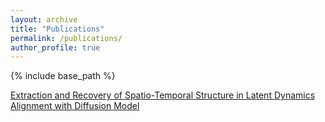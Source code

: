 ```yaml
---
layout: archive
title: "Publications"
permalink: /publications/
author_profile: true
---
```



<!-- {% if author.googlescholar %}
  You can also find my articles on <u><a href="{{author.googlescholar}}">my Google Scholar profile</a>.</u>
{% endif %} -->

{% include base_path %}

<!-- {% for post in site.publications reversed %}
  {% include archive-single.html %}
{% endfor %}  -->

<!-- publication -->

[Extraction and Recovery of Spatio-Temporal Structure in Latent Dynamics Alignment with Diffusion Model](https://arxiv.org/abs/2306.06138)